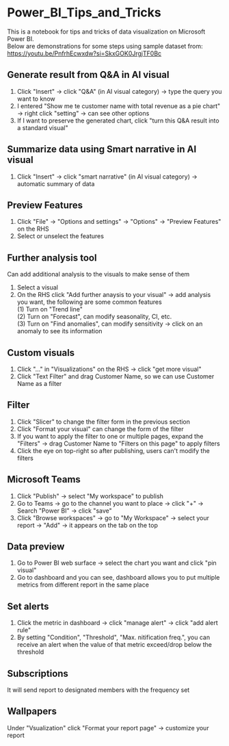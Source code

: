 # Power_BI_Tips_and_Tricks

This is a notebook for tips and tricks of data visualization on Microsoft Power BI.  
Below are demonstrations for some steps using sample dataset from: https://youtu.be/PnfrhEcwxdw?si=SkxGOK0JrgjTF0Bc  

## Generate result from Q&A in AI visual 
1. Click "Insert" -> click "Q&A" (in AI visual category) -> type the query you want to know
2. I entered "Show me te customer name with total revenue as a pie chart" -> right click "setting" -> can see other options
3. If I want to preserve the generated chart, click "turn this Q&A result into a standard visual"

## Summarize data using Smart narrative in AI visual 
1. Click "Insert" -> click "smart narrative" (in AI visual category) -> automatic summary of data

## Preview Features 
1. Click "File" -> "Options and settings" -> "Options" -> "Preview Features" on the RHS
2. Select or unselect the features

## Further analysis tool 
Can add additional analysis to the visuals to make sense of them  
1. Select a visual
2. On the RHS click "Add further anaysis to your visual" -> add analysis you want, the following are some common features  
   (1) Turn on "Trend line"   
   (2) Turn on "Forecast", can modify seasonality, CI, etc.  
   (3) Turn on "Find anomalies", can modify sensitivity -> click on an anomaly to see its information

## Custom visuals
1. Click "..." in "Visualizations" on the RHS -> click "get more visual"
2. Click "Text Filter" and drag Customer Name, so we can use Customer Name as a filter

## Filter 
1. Click "Slicer" to change the filter form in the previous section  
2. Click "Format your visual" can change the form of the filter
3. If you want to apply the filter to one or multiple pages, expand the "Filters" -> drag Customer Name to "Filters on this page" to apply filters  
4. Click the eye on top-right so after publishing, users can't modify the filters

## Microsoft Teams
1. Click "Publish" -> select "My workspace" to publish
2. Go to Teams -> go to the channel you want to place -> click "+" -> Search "Power BI" -> click "save"
3. Click "Browse workspaces" -> go to "My Workspace" -> select your report -> "Add" -> it appears on the tab on the top

## Data preview
1. Go to Power BI web surface -> select the chart you want and click "pin visual"
2. Go to dashboard and you can see, dashboard allows you to put multiple metrics from different report in the same place

## Set alerts
1. Click the metric in dashboard -> click "manage alert" -> click "add alert rule"
2. By setting "Condition", "Threshold", "Max. nitification freq.", you can receive an alert when the value of that metric exceed/drop below the threshold

## Subscriptions
It will send report to designated members with the frequency set  

## Wallpapers  
Under "Vsualization" click "Format your report page" -> customize your report  
